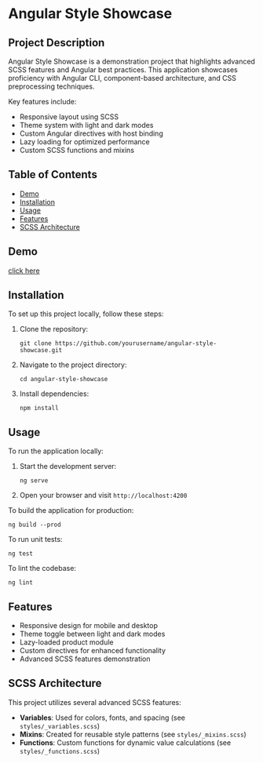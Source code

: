 # Angular Style Showcase

## Project Description

Angular Style Showcase is a demonstration project that highlights advanced SCSS features and Angular best practices. This application showcases proficiency with Angular CLI, component-based architecture, and CSS preprocessing techniques.

Key features include:
- Responsive layout using SCSS
- Theme system with light and dark modes
- Custom Angular directives with host binding
- Lazy loading for optimized performance
- Custom SCSS functions and mixins

## Table of Contents

- [Demo](#demo)
- [Installation](#installation)
- [Usage](#usage)
- [Features](#features)
- [SCSS Architecture](#scss-architecture)

## Demo
[click here](https://gamh-angular-styleshowcase.netlify.app)

## Installation

To set up this project locally, follow these steps:

1. Clone the repository:
   ```
   git clone https://github.com/yourusername/angular-style-showcase.git
   ```
2. Navigate to the project directory:
   ```
   cd angular-style-showcase
   ```
3. Install dependencies:
   ```
   npm install
   ```

## Usage

To run the application locally:

1. Start the development server:
   ```
   ng serve
   ```
2. Open your browser and visit `http://localhost:4200`

To build the application for production:

```
ng build --prod
```

To run unit tests:

```
ng test
```

To lint the codebase:

```
ng lint
```

## Features

- Responsive design for mobile and desktop
- Theme toggle between light and dark modes
- Lazy-loaded product module
- Custom directives for enhanced functionality
- Advanced SCSS features demonstration

## SCSS Architecture

This project utilizes several advanced SCSS features:

- **Variables**: Used for colors, fonts, and spacing (see `styles/_variables.scss`)
- **Mixins**: Created for reusable style patterns (see `styles/_mixins.scss`)
- **Functions**: Custom functions for dynamic value calculations (see `styles/_functions.scss`)